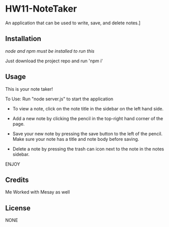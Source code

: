 # HW11-NoteTaker
An application that can be used to write, save, and delete notes.]

## Installation
*node and npm must be installed to run this*

Just download the project repo and run 'npm i'

## Usage 

This is your note taker! 

To Use: Run "node server.js" to start the application

- To view a note, click on the note title in the sidebar on the left hand side.

- Add a new note by clicking the pencil in the top-right hand corner of the page.

- Save your new note by pressing the save button to the left of the pencil. Make sure your note has a title and note body before saving.

- Delete a note by pressing the trash can icon next to the note in the notes sidebar.

ENJOY



## Credits

Me
Worked with Mesay as well

## License

NONE

